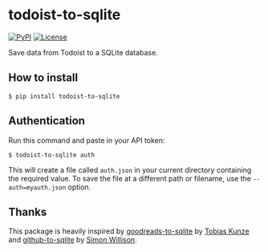 # todoist-to-sqlite

[![PyPI](https://img.shields.io/pypi/v/todoist-to-sqlite.svg)](https://pypi.org/project/todoist-to-sqlite/)
[![License](https://img.shields.io/badge/license-MIT-green.svg)](https://github.com/rixx/goodreads-to-sqlite/blob/master/LICENSE)

Save data from Todoist to a SQLite database.

## How to install

    $ pip install todoist-to-sqlite

## Authentication

Run this command and paste in your API token:

    $ todoist-to-sqlite auth

This will create a file called `auth.json` in your current directory containing the required value. To save the file at
a different path or filename, use the `--auth=myauth.json` option.

## Thanks

This package is heavily inspired by [goodreads-to-sqlite](https://github.com/rixx/goodreads-to-sqlite/) by [Tobias Kunze
](https://github.com/rixx) and [github-to-sqlite](https://github.com/dogsheep/github-to-sqlite/) by [Simon
Willison](https://simonwillison.net/2019/Oct/7/dogsheep/).
